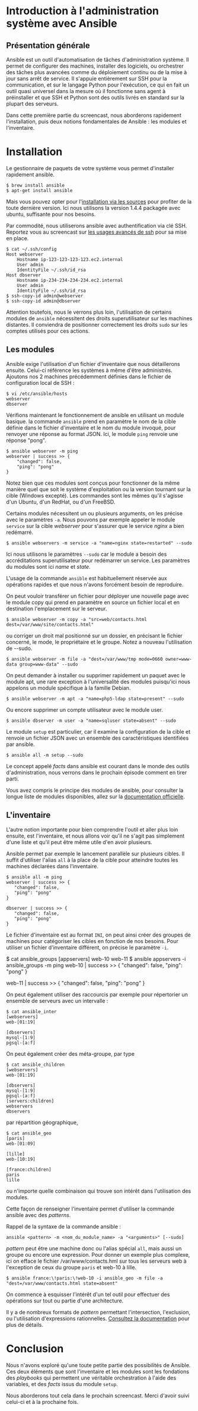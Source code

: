 # Introduction à l'administration système avec Ansible

## Présentation générale

Ansible est un outil d'automatisation de tâches d'administration système. Il permet de configurer des machines, installer des logiciels, ou orchestrer des tâches plus avancées comme du déploiement continu ou de la mise à jour sans arrêt de service.
Il s'appuie entièrement sur SSH pour la communication, et sur le langage Python pour l'exécution, ce qui en fait un outil quasi universel dans la mesure où il fonctionne sans agent à préinstaller et que SSH et Python sont des outils livrés en standard sur la plupart des serveurs.

Dans cette première partie du screencast, nous aborderons rapidement l'installation, puis deux notions fondamentales de Ansible : les modules et l'inventaire.

# Installation

Le gestionnaire de paquets de votre système vous permet d'installer rapidement ansible.

    $ brew install ansible
    $ apt-get install ansible

Mais vous pouvez opter pour l'[installation via les sources](http://docs.ansible.com/intro_installation.html#running-from-source) pour profiter de la toute dernière version. Ici nous utilisons la version 1.4.4 packagée avec ubuntu, suffisante pour nos besoins.

Par commodité, nous utiliserons ansible avec authentification via clé SSH. Reportez vous au screencast sur [les usages avancés de ssh](https://hackademy.io/tutoriel-videos/usage-avance-ssh) pour sa mise en place.

    $ cat ~/.ssh/config
    Host webserver
        Hostname ip-123-123-123-123.ec2.internal
        User admin
        IdentityFile ~/.ssh/id_rsa
    Host dbserver
        Hostname ip-234-234-234-234.ec2.internal
        User admin
        IdentityFile ~/.ssh/id_rsa
    $ ssh-copy-id admin@webserver
    $ ssh-copy-id admin@dbserver

Attention toutefois, nous le verrons plus loin, l'utilisation de certains modules de `ansible` nécessitent des droits superutilisateur sur les machines distantes. Il conviendra de positionner correctement les droits `sudo` sur les comptes utilisés pour ces actions.

## Les modules

Ansible exige l'utilisation d'un fichier d'inventaire que nous détaillerons ensuite. Celui-ci référence les systèmes à même d'être administrés. Ajoutons nos 2 machines précédemment définies dans le fichier de configuration local de SSH :

    $ vi /etc/ansible/hosts
    webserver
    dbserver

Vérifions maintenant le fonctionnement de ansible en utilisant un module basique. la commande `ansible` prend en paramètre le nom de la cible définie dans le fichier d'inventaire et le nom du module invoqué, pour renvoyer une réponse au format JSON. Ici, le module `ping` renvoie une réponse "pong".

    $ ansible webserver -m ping
    webserver | success >> {
        "changed": false,
        "ping": "pong"
    }

Notez bien que ces modules sont conçus pour fonctionner de la même manière quel que soit le système d'exploitation ou la version tournant sur la cible (Windows excepté). Les commandes sont les mêmes qu'il s'agisse d'un Ubuntu, d'un RedHat, ou d'un FreeBSD.

Certains modules nécessitent un ou plusieurs arguments, on les précise avec le paramètres `-a`. Nous pouvons par exemple appeler le module `service` sur la cible *webserver* pour s'assurer que le service *nginx* a bien redémarré.

    $ ansible webservers -m service -a "name=nginx state=restarted" --sudo

Ici nous utilisons le paramètres `--sudo` car le module a besoin des accréditations superutilisateur pour redémarrer un service. Les paramètres du modules sont ici *name* et *state*.

L'usage de la commande `ansible` est habituellement réservée aux opérations rapides et que nous n'avons forcément besoin de reproduire.

On peut vouloir transférer un fichier pour déployer une nouvelle page avec le module copy qui prend en paramètre en source un fichier local et en destination l'emplacement sur le serveur.

    $ ansible webserver -m copy -a "src=web/contacts.html dest=/var/www/site/contacts.html"

ou corriger un droit mal positionné sur un dossier, en précisant le fichier concerné, le mode, le propriétaire et le groupe. Notez a nouveau l'utilisation de --sudo.

    $ ansible webserver -m file -a "dest=/var/www/tmp mode=0660 owner=www-data group=www-data" --sudo

On peut demander à installer ou supprimer rapidement un paquet avec le module apt, une rare exception à l'universalité des modules puisqu'ici nous appelons un module spécifique à la famille Debian.

    $ ansible webserver -m apt -a "name=php5-ldap state=present" --sudo

Ou encore supprimer un compte utilisateur avec le module user.

    $ ansible dbserver -m user -a "name=sqluser state=absent" --sudo

Le module `setup` est particulier, car il examine la configuration de la cible et renvoie un fichier JSON avec un ensemble des caractéristiques identifiées par ansible.

    $ ansible all -m setup --sudo

Le concept appelé *facts* dans ansible est courant dans le monde des outils d'administration, nous verrons dans le prochain épisode comment en tirer parti.

Vous avez compris le principe des modules de ansible, pour consulter la longue liste de modules disponibles, allez sur la [documentation officielle](http://docs.ansible.com/modules_by_category.html).

## L'inventaire

L'autre notion importante pour bien comprendre l'outil et aller plus loin ensuite, est l'inventaire, et nous allons voir qu'il ne s'agit pas simplement d'une liste et qu'il peut être même utile d'en avoir plusieurs.

Ansible permet par exemple le lancement parallèle sur plusieurs cibles. Il suffit d'utiliser l'alias `all` à la place de la cible pour atteindre toutes les machines déclarées dans l'inventaire.

    $ ansible all -m ping
    webserver | success >> {
       "changed": false,
       "ping": "pong"
    }

    dbserver | success >> {
       "changed": false,
       "ping": "pong"
    }

Le fichier d'inventaire est au format `INI`, on peut ainsi créer des groupes de machines pour catégoriser les cibles en fonction de nos besoins. Pour utiliser un fichier d'inventaire différent, on précise le paramètre `-i`.

   $ cat ansible_groups
   [appservers]
   web-10
   web-11
   $ ansible appservers -i ansible_groups -m ping
   web-10 | success >> {
       "changed": false,
       "ping": "pong"
   }

   web-11 | success >> {
       "changed": false,
       "ping": "pong"
   }

On peut également utiliser des raccourcis par exemple pour répertorier un ensemble de serveurs avec un intervalle :

    $ cat ansible_inter
    [webservers]
    web-[01:19]

    [dbservers]
    mysql-[1:9]
    pgsql-[a:f]

On peut également créer des méta-groupe, par type

    $ cat ansible_children
    [webservers]
    web-[01:19]

    [dbservers]
    mysql-[1:9]
    pgsql-[a:f]
    [servers:children]
    webservers
    dbservers

par répartition géographique,

    $ cat ansible_geo
    [paris]
    web-[01:09]

    [lille]
    web-[10:19]

    [france:children]
    paris
    lille

ou n'importe quelle combinaison qui trouve son intérêt dans l'utilisation des modules.

Cette façon de renseigner l'inventaire permet d'utiliser la commande ansible avec des *patterns*.

Rappel de la syntaxe de la commande ansible :

    ansible <pattern> -m <nom_du_module_name> -a "<arguments>" [--sudo]

*pattern* peut être une machine donc ou l'alias spécial `all`, mais aussi un groupe ou encore une expression. Pour donner un exemple plus complexe, ici on efface le fichier /var/www/contacts.hml sur tous les serveurs web à l'exception de ceux du groupe `paris` et web-10 à lille.

    $ ansible france:\!paris:\!web-10 -i ansible_geo -m file -a "dest=/var/www/contacts.html state=absent"

On commence à esquisser l'intérêt d'un tel outil pour effectuer des opérations sur tout ou partie d'une architecture.

Il y a de nombreux formats de *pattern* permettant l'intersection, l'exclusion, ou l'utilisation d'expressions rationnelles. [Consultez la documentation](http://docs.ansible.com/intro_patterns.html) pour plus de détails.

# Conclusion

Nous n'avons exploré qu'une toute petite partie des possibilités de Ansible. Ces deux éléments que sont l'inventaire et les modules sont les fondations des *playbooks* qui permettent une véritable orchestration à l'aide des variables, et des *facts* issus du module `setup`.

Nous aborderons tout cela dans le prochain screencast. Merci d'avoir suivi celui-ci et à la prochaine fois.
